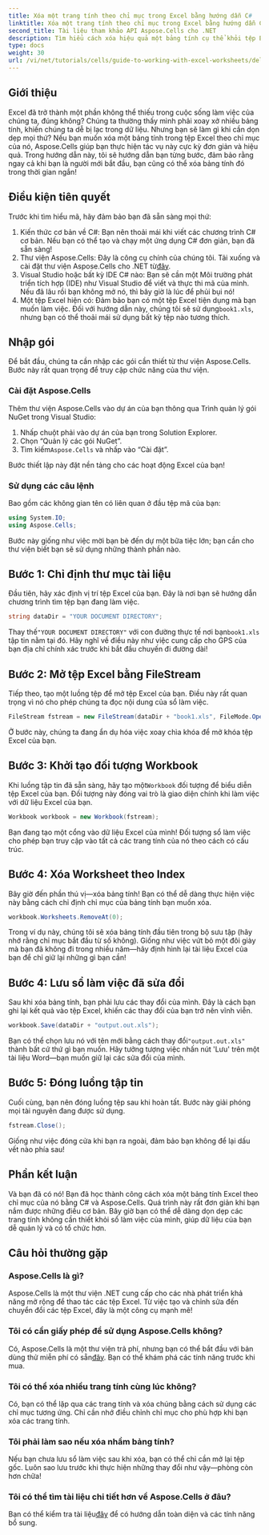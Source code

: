 ```yaml
---
title: Xóa một trang tính theo chỉ mục trong Excel bằng hướng dẫn C#
linktitle: Xóa một trang tính theo chỉ mục trong Excel bằng hướng dẫn C#
second_title: Tài liệu tham khảo API Aspose.Cells cho .NET
description: Tìm hiểu cách xóa hiệu quả một bảng tính cụ thể khỏi tệp Excel theo chỉ mục của nó bằng C# và thư viện Aspose.Cells. Làm theo hướng dẫn từng bước dễ dàng này.
type: docs
weight: 30
url: /vi/net/tutorials/cells/guide-to-working-with-excel-worksheets/delete-worksheet-by-index-excel-csharp-tutorial/
---
```

## Giới thiệu

Excel đã trở thành một phần không thể thiếu trong cuộc sống làm việc của chúng ta, đúng không? Chúng ta thường thấy mình phải xoay xở nhiều bảng tính, khiến chúng ta dễ bị lạc trong dữ liệu. Nhưng bạn sẽ làm gì khi cần dọn dẹp mọi thứ? Nếu bạn muốn xóa một bảng tính trong tệp Excel theo chỉ mục của nó, Aspose.Cells giúp bạn thực hiện tác vụ này cực kỳ đơn giản và hiệu quả. Trong hướng dẫn này, tôi sẽ hướng dẫn bạn từng bước, đảm bảo rằng ngay cả khi bạn là người mới bắt đầu, bạn cũng có thể xóa bảng tính đó trong thời gian ngắn!

## Điều kiện tiên quyết

Trước khi tìm hiểu mã, hãy đảm bảo bạn đã sẵn sàng mọi thứ:

1. Kiến thức cơ bản về C#: Bạn nên thoải mái khi viết các chương trình C# cơ bản. Nếu bạn có thể tạo và chạy một ứng dụng C# đơn giản, bạn đã sẵn sàng!
2.  Thư viện Aspose.Cells: Đây là công cụ chính của chúng tôi. Tải xuống và cài đặt thư viện Aspose.Cells cho .NET từ[đây](https://releases.aspose.com/cells/net/).
3. Visual Studio hoặc bất kỳ IDE C# nào: Bạn sẽ cần một Môi trường phát triển tích hợp (IDE) như Visual Studio để viết và thực thi mã của mình. Nếu đã lâu rồi bạn không mở nó, thì bây giờ là lúc để phủi bụi nó!
4.  Một tệp Excel hiện có: Đảm bảo bạn có một tệp Excel tiện dụng mà bạn muốn làm việc. Đối với hướng dẫn này, chúng tôi sẽ sử dụng`book1.xls`, nhưng bạn có thể thoải mái sử dụng bất kỳ tệp nào tương thích.

## Nhập gói

Để bắt đầu, chúng ta cần nhập các gói cần thiết từ thư viện Aspose.Cells. Bước này rất quan trọng để truy cập chức năng của thư viện.

### Cài đặt Aspose.Cells

Thêm thư viện Aspose.Cells vào dự án của bạn thông qua Trình quản lý gói NuGet trong Visual Studio:

1. Nhấp chuột phải vào dự án của bạn trong Solution Explorer.
2. Chọn “Quản lý các gói NuGet”.
3.  Tìm kiếm`Aspose.Cells` và nhấp vào “Cài đặt”.

Bước thiết lập này đặt nền tảng cho các hoạt động Excel của bạn!

### Sử dụng các câu lệnh

Bao gồm các không gian tên có liên quan ở đầu tệp mã của bạn:

```csharp
using System.IO;
using Aspose.Cells;
```

Bước này giống như việc mời bạn bè đến dự một bữa tiệc lớn; bạn cần cho thư viện biết bạn sẽ sử dụng những thành phần nào.

## Bước 1: Chỉ định thư mục tài liệu

Đầu tiên, hãy xác định vị trí tệp Excel của bạn. Đây là nơi bạn sẽ hướng dẫn chương trình tìm tệp bạn đang làm việc.

```csharp
string dataDir = "YOUR DOCUMENT DIRECTORY";
```

 Thay thế`"YOUR DOCUMENT DIRECTORY"` với con đường thực tế nơi bạn`book1.xls` tập tin nằm tại đó. Hãy nghĩ về điều này như việc cung cấp cho GPS của bạn địa chỉ chính xác trước khi bắt đầu chuyến đi đường dài!

## Bước 2: Mở tệp Excel bằng FileStream

Tiếp theo, tạo một luồng tệp để mở tệp Excel của bạn. Điều này rất quan trọng vì nó cho phép chúng ta đọc nội dung của sổ làm việc.

```csharp
FileStream fstream = new FileStream(dataDir + "book1.xls", FileMode.Open);
```

Ở bước này, chúng ta đang ẩn dụ hóa việc xoay chìa khóa để mở khóa tệp Excel của bạn.

## Bước 3: Khởi tạo đối tượng Workbook

 Khi luồng tập tin đã sẵn sàng, hãy tạo một`Workbook` đối tượng để biểu diễn tệp Excel của bạn. Đối tượng này đóng vai trò là giao diện chính khi làm việc với dữ liệu Excel của bạn.

```csharp
Workbook workbook = new Workbook(fstream);
```

Bạn đang tạo một cổng vào dữ liệu Excel của mình! Đối tượng sổ làm việc cho phép bạn truy cập vào tất cả các trang tính của nó theo cách có cấu trúc.

## Bước 4: Xóa Worksheet theo Index

Bây giờ đến phần thú vị—xóa bảng tính! Bạn có thể dễ dàng thực hiện việc này bằng cách chỉ định chỉ mục của bảng tính bạn muốn xóa. 

```csharp
workbook.Worksheets.RemoveAt(0);
```

Trong ví dụ này, chúng tôi sẽ xóa bảng tính đầu tiên trong bộ sưu tập (hãy nhớ rằng chỉ mục bắt đầu từ số không). Giống như việc vứt bỏ một đôi giày mà bạn đã không đi trong nhiều năm—hãy định hình lại tài liệu Excel của bạn để chỉ giữ lại những gì bạn cần!

## Bước 4: Lưu sổ làm việc đã sửa đổi

Sau khi xóa bảng tính, bạn phải lưu các thay đổi của mình. Đây là cách bạn ghi lại kết quả vào tệp Excel, khiến các thay đổi của bạn trở nên vĩnh viễn.

```csharp
workbook.Save(dataDir + "output.out.xls");
```

 Bạn có thể chọn lưu nó với tên mới bằng cách thay đổi`"output.out.xls"` thành bất cứ thứ gì bạn muốn. Hãy tưởng tượng việc nhấn nút 'Lưu' trên một tài liệu Word—bạn muốn giữ lại các sửa đổi của mình.

## Bước 5: Đóng luồng tập tin

Cuối cùng, bạn nên đóng luồng tệp sau khi hoàn tất. Bước này giải phóng mọi tài nguyên đang được sử dụng.

```csharp
fstream.Close();
```

Giống như việc đóng cửa khi bạn ra ngoài, đảm bảo bạn không để lại dấu vết nào phía sau!

## Phần kết luận

Và bạn đã có nó! Bạn đã học thành công cách xóa một bảng tính Excel theo chỉ mục của nó bằng C# và Aspose.Cells. Quá trình này rất đơn giản khi bạn nắm được những điều cơ bản. Bây giờ bạn có thể dễ dàng dọn dẹp các trang tính không cần thiết khỏi sổ làm việc của mình, giúp dữ liệu của bạn dễ quản lý và có tổ chức hơn.

## Câu hỏi thường gặp

### Aspose.Cells là gì?
Aspose.Cells là một thư viện .NET cung cấp cho các nhà phát triển khả năng mở rộng để thao tác các tệp Excel. Từ việc tạo và chỉnh sửa đến chuyển đổi các tệp Excel, đây là một công cụ mạnh mẽ!

### Tôi có cần giấy phép để sử dụng Aspose.Cells không?
 Có, Aspose.Cells là một thư viện trả phí, nhưng bạn có thể bắt đầu với bản dùng thử miễn phí có sẵn[đây](https://releases.aspose.com/). Bạn có thể khám phá các tính năng trước khi mua.

### Tôi có thể xóa nhiều trang tính cùng lúc không?
Có, bạn có thể lặp qua các trang tính và xóa chúng bằng cách sử dụng các chỉ mục tương ứng. Chỉ cần nhớ điều chỉnh chỉ mục cho phù hợp khi bạn xóa các trang tính.

### Tôi phải làm sao nếu xóa nhầm bảng tính?
Nếu bạn chưa lưu sổ làm việc sau khi xóa, bạn có thể chỉ cần mở lại tệp gốc. Luôn sao lưu trước khi thực hiện những thay đổi như vậy—phòng còn hơn chữa!

### Tôi có thể tìm tài liệu chi tiết hơn về Aspose.Cells ở đâu?
 Bạn có thể kiểm tra tài liệu[đây](https://reference.aspose.com/cells/net/) để có hướng dẫn toàn diện và các tính năng bổ sung.